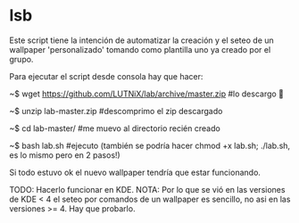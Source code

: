 lsb
===

Este script tiene la intención de automatizar la creación y el seteo de un wallpaper 'personalizado' tomando como 
plantilla uno ya creado por el grupo. 

Para ejecutar el script desde consola hay que hacer:

  ~$ wget https://github.com/LUTNiX/lab/archive/master.zip #lo descargo 
  
  ~$ unzip lab-master.zip #descomprimo el zip descargado
  
  ~$ cd lab-master/ #me muevo al directorio recién creado
  
  ~$ bash lab.sh #ejecuto (también se podría hacer chmod +x lab.sh; ./lab.sh, es lo mismo pero en 2 pasos!) 

Si todo estuvo ok el nuevo wallpaper tendría que estar funcionando.

TODO: Hacerlo funcionar en KDE.
NOTA: Por lo que se vió en las versiones de KDE < 4 el seteo por comandos de un wallpaper es sencillo, no asi en las 
versiones >= 4. Hay que probarlo.

